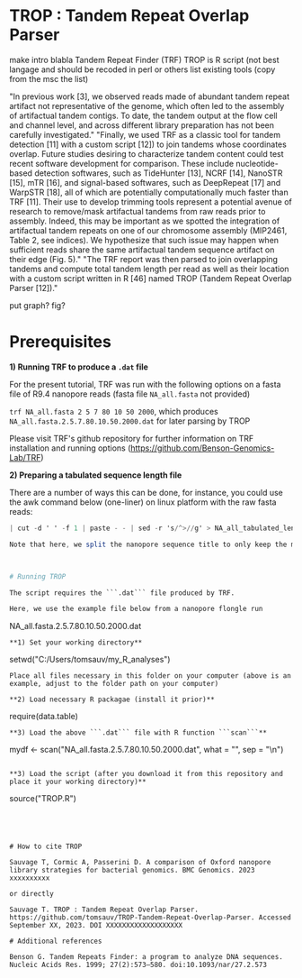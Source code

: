 
# TROP : Tandem Repeat Overlap Parser

make intro blabla Tandem Repeat Finder (TRF) 
TROP is R script (not best langage and should be recoded in perl or others
list existing tools (copy from the msc the list)

"In previous work [3], we observed reads made of abundant tandem repeat artifact not representative of the genome, which often led to the assembly of artifactual tandem contigs. To date, the tandem output at the flow cell and channel level, and across different library preparation has not been carefully investigated."
"Finally, we used TRF as a classic tool for tandem detection [11] with a custom script [12]) to join tandems whose coordinates overlap. Future studies desiring to characterize tandem content could test recent software development for comparison. These include nucleotide-based detection softwares, such as TideHunter [13], NCRF [14], NanoSTR [15], mTR [16], and signal-based softwares, such as DeepRepeat [17] and WarpSTR [18], all of which are potentially computationally much faster than TRF [11]. Their use to develop trimming tools represent a potential avenue of research to remove/mask artifactual tandems from raw reads prior to assembly. Indeed, this may be important as we spotted the integration of artifactual tandem repeats on one of our chromosome assembly (MIP2461, Table 2, see indices). We hypothesize that such issue may happen when sufficient reads share the same artifactual tandem sequence artifact on their edge (Fig. 5)."
"The TRF report was then parsed to join overlapping tandems and compute total tandem length per read as well as their location with a custom script written in R [46] named TROP (Tandem Repeat Overlap Parser [12])."

put graph? fig?

# Prerequisites
**1) Running TRF to produce a ```.dat``` file**

For the present tutorial, TRF was run with the following options on a fasta file of R9.4 nanopore reads (fasta file ```NA_all.fasta``` not provided)

```trf NA_all.fasta 2 5 7 80 10 50 2000```, which produces ```NA_all.fasta.2.5.7.80.10.50.2000.dat``` for later parsing by TROP

Please visit TRF's github repository for further information on TRF installation and running options (https://github.com/Benson-Genomics-Lab/TRF)

**2) Preparing a tabulated sequence length file**

There are a number of ways this can be done, for instance, you could use the awk command below (one-liner) on linux platform with the raw fasta reads:

```awk '/^>/{if (l!="") print l; print; l=0; next}{l+=length($0)}END{print l}' NA_all.fasta
| cut -d ' ' -f 1 | paste - - | sed -r 's/^>//g' > NA_all_tabulated_lengths.txt```

Note that here, we split the nanopore sequence title to only keep the main identifier. The resulting tabulated file should be as below to be processed by TROP



# Running TROP

The script requires the ```.dat``` file produced by TRF. 

Here, we use the example file below from a nanopore flongle run
```
NA_all.fasta.2.5.7.80.10.50.2000.dat
``` 
**1) Set your working directory**
```
setwd("C:/Users/tomsauv/my_R_analyses")
``` 
Place all files necessary in this folder on your computer (above is an example, adjust to the folder path on your computer)

**2) Load necessary R packagae (install it prior)**
```
require(data.table)
```
**3) Load the above ```.dat``` file with R function ```scan```**
```
mydf <- scan("NA_all.fasta.2.5.7.80.10.50.2000.dat", what = "", sep = "\n")
```

**3) Load the script (after you download it from this repository and place it your working directory)**
```
source("TROP.R")
```




# How to cite TROP

Sauvage T, Cormic A, Passerini D. A comparison of Oxford nanopore library strategies for bacterial genomics. BMC Genomics. 2023 xxxxxxxxxx

or directly

Sauvage T. TROP : Tandem Repeat Overlap Parser. https://github.com/tomsauv/TROP-Tandem-Repeat-Overlap-Parser. Accessed September XX, 2023. DOI XXXXXXXXXXXXXXXXXXX

# Additional references

Benson G. Tandem Repeats Finder: a program to analyze DNA sequences. Nucleic Acids Res. 1999; 27(2):573–580. doi:10.1093/nar/27.2.573
